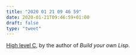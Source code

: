 ```yaml
---
title: "2020 01 21 09 46 59"
date: 2020-01-21T09:46:59+01:00
draft: false
type: "tweet"
---
```

[High level C](http://libcello.org), by the author of *Build your own Lisp*.
